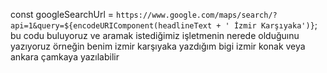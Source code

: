  const googleSearchUrl = `https://www.google.com/maps/search/?api=1&query=${encodeURIComponent(headlineText + ' İzmir Karşıyaka')}`;
  bu codu buluyoruz ve aramak istediğimiz işletmenin nerede olduğuınu yazıyoruz örneğin benim izmir karşıyaka yazdığım bigi izmir konak veya ankara çamkaya yazılabilir